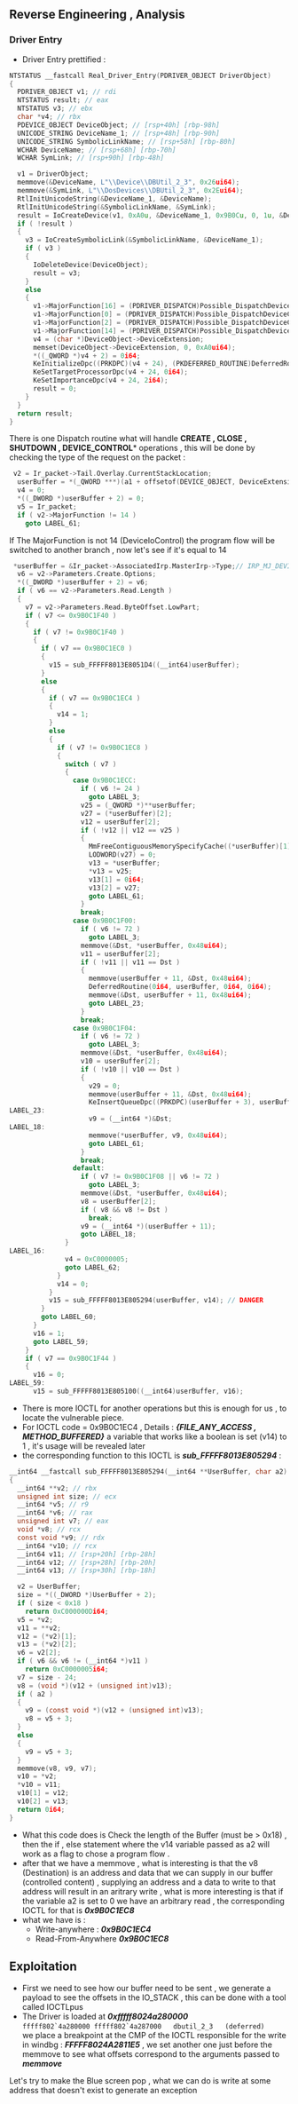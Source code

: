 ## Reverse Engineering , Analysis 

### Driver Entry 
- Driver Entry prettified :
```C
NTSTATUS __fastcall Real_Driver_Entry(PDRIVER_OBJECT DriverObject)
{
  PDRIVER_OBJECT v1; // rdi
  NTSTATUS result; // eax
  NTSTATUS v3; // ebx
  char *v4; // rbx
  PDEVICE_OBJECT DeviceObject; // [rsp+40h] [rbp-98h]
  UNICODE_STRING DeviceName_1; // [rsp+48h] [rbp-90h]
  UNICODE_STRING SymbolicLinkName; // [rsp+58h] [rbp-80h]
  WCHAR DeviceName; // [rsp+68h] [rbp-70h]
  WCHAR SymLink; // [rsp+90h] [rbp-48h]

  v1 = DriverObject;
  memmove(&DeviceName, L"\\Device\\DBUtil_2_3", 0x26ui64);
  memmove(&SymLink, L"\\DosDevices\\DBUtil_2_3", 0x2Eui64);
  RtlInitUnicodeString(&DeviceName_1, &DeviceName);
  RtlInitUnicodeString(&SymbolicLinkName, &SymLink);
  result = IoCreateDevice(v1, 0xA0u, &DeviceName_1, 0x9B0Cu, 0, 1u, &DeviceObject);
  if ( !result )
  {
    v3 = IoCreateSymbolicLink(&SymbolicLinkName, &DeviceName_1);
    if ( v3 )
    {
      IoDeleteDevice(DeviceObject);
      result = v3;
    }
    else
    {
      v1->MajorFunction[16] = (PDRIVER_DISPATCH)Possible_DispatchDeviceControl0;// IRP_MJ_SHUTDOWN
      v1->MajorFunction[0] = (PDRIVER_DISPATCH)Possible_DispatchDeviceControl0;// IRP_MJ_CREATE
      v1->MajorFunction[2] = (PDRIVER_DISPATCH)Possible_DispatchDeviceControl0;// IRP_MJ_CLOSE
      v1->MajorFunction[14] = (PDRIVER_DISPATCH)Possible_DispatchDeviceControl0;// IRP_MJ_DEVICE_CONTROL
      v4 = (char *)DeviceObject->DeviceExtension;
      memset(DeviceObject->DeviceExtension, 0, 0xA0ui64);
      *((_QWORD *)v4 + 2) = 0i64;
      KeInitializeDpc((PRKDPC)(v4 + 24), (PKDEFERRED_ROUTINE)DeferredRoutine, v4);
      KeSetTargetProcessorDpc(v4 + 24, 0i64);
      KeSetImportanceDpc(v4 + 24, 2i64);
      result = 0;
    }
  }
  return result;
}
```
There is one Dispatch routine what will handle **CREATE , CLOSE , SHUTDOWN , DEVICE_CONTROL*** operations , this will be done by checking the type of the request on the packet :
```C
 v2 = Ir_packet->Tail.Overlay.CurrentStackLocation;
  userBuffer = *(_QWORD ***)(a1 + offsetof(DEVICE_OBJECT, DeviceExtension));
  v4 = 0;
  *((_DWORD *)userBuffer + 2) = 0;
  v5 = Ir_packet;
  if ( v2->MajorFunction != 14 )
    goto LABEL_61;
```
If The MajorFunction is not 14 (DeviceIoControl) the program flow will be switched to another branch , now let's see if it's equal to 14 

```C
 *userBuffer = &Ir_packet->AssociatedIrp.MasterIrp->Type;// IRP_MJ_DEVICE_CONTROL
  v6 = v2->Parameters.Create.Options;
  *((_DWORD *)userBuffer + 2) = v6;
  if ( v6 == v2->Parameters.Read.Length )
  {
    v7 = v2->Parameters.Read.ByteOffset.LowPart;
    if ( v7 <= 0x9B0C1F40 )
    {
      if ( v7 != 0x9B0C1F40 )
      {
        if ( v7 == 0x9B0C1EC0 )
        {
          v15 = sub_FFFFF8013E8051D4((__int64)userBuffer);
        }
        else
        {
          if ( v7 == 0x9B0C1EC4 )
          {
            v14 = 1;
          }
          else
          {
            if ( v7 != 0x9B0C1EC8 )
            {
              switch ( v7 )
              {
                case 0x9B0C1ECC:
                  if ( v6 != 24 )
                    goto LABEL_3;
                  v25 = (_QWORD *)**userBuffer;
                  v27 = (*userBuffer)[2];
                  v12 = userBuffer[2];
                  if ( !v12 || v12 == v25 )
                  {
                    MmFreeContiguousMemorySpecifyCache((*userBuffer)[1], (unsigned int)v27, 0i64);
                    LODWORD(v27) = 0;
                    v13 = *userBuffer;
                    *v13 = v25;
                    v13[1] = 0i64;
                    v13[2] = v27;
                    goto LABEL_61;
                  }
                  break;
                case 0x9B0C1F00:
                  if ( v6 != 72 )
                    goto LABEL_3;
                  memmove(&Dst, *userBuffer, 0x48ui64);
                  v11 = userBuffer[2];
                  if ( !v11 || v11 == Dst )
                  {
                    memmove(userBuffer + 11, &Dst, 0x48ui64);
                    DeferredRoutine(0i64, userBuffer, 0i64, 0i64);
                    memmove(&Dst, userBuffer + 11, 0x48ui64);
                    goto LABEL_23;
                  }
                  break;
                case 0x9B0C1F04:
                  if ( v6 != 72 )
                    goto LABEL_3;
                  memmove(&Dst, *userBuffer, 0x48ui64);
                  v10 = userBuffer[2];
                  if ( !v10 || v10 == Dst )
                  {
                    v29 = 0;
                    memmove(userBuffer + 11, &Dst, 0x48ui64);
                    KeInsertQueueDpc((PRKDPC)(userBuffer + 3), userBuffer, userBuffer);
LABEL_23:
                    v9 = (__int64 *)&Dst;
LABEL_18:
                    memmove(*userBuffer, v9, 0x48ui64);
                    goto LABEL_61;
                  }
                  break;
                default:
                  if ( v7 != 0x9B0C1F08 || v6 != 72 )
                    goto LABEL_3;
                  memmove(&Dst, *userBuffer, 0x48ui64);
                  v8 = userBuffer[2];
                  if ( v8 && v8 != Dst )
                    break;
                  v9 = (__int64 *)(userBuffer + 11);
                  goto LABEL_18;
              }
LABEL_16:                                       
              v4 = 0xC0000005;
              goto LABEL_62;
            }
            v14 = 0;
          }
          v15 = sub_FFFFF8013E805294(userBuffer, v14); // DANGER
        }
        goto LABEL_60;
      }
      v16 = 1;
      goto LABEL_59;
    }
    if ( v7 == 0x9B0C1F44 )
    {
      v16 = 0;
LABEL_59:
      v15 = sub_FFFFF8013E805100((__int64)userBuffer, v16);
```
- There is more IOCTL for another operations but this is enough for us , to locate the vulnerable piece.
- For IOCTL code = 0x9B0C1EC4 , Details : ***{FILE_ANY_ACCESS , METHOD_BUFFERED}*** a variable that works like a boolean is set (v14) to 1 , it's usage will be revealed later <br/>
- the corresponding function to this IOCTL is ***sub_FFFFF8013E805294*** :
```C
__int64 __fastcall sub_FFFFF8013E805294(__int64 **UserBuffer, char a2)
{
  __int64 **v2; // rbx
  unsigned int size; // ecx
  __int64 *v5; // r9
  __int64 *v6; // rax
  unsigned int v7; // eax
  void *v8; // rcx
  const void *v9; // rdx
  __int64 *v10; // rcx
  __int64 v11; // [rsp+20h] [rbp-28h]
  __int64 v12; // [rsp+28h] [rbp-20h]
  __int64 v13; // [rsp+30h] [rbp-18h]

  v2 = UserBuffer;
  size = *((_DWORD *)UserBuffer + 2);
  if ( size < 0x18 )
    return 0xC000000Di64;
  v5 = *v2;
  v11 = **v2;
  v12 = (*v2)[1];
  v13 = (*v2)[2];
  v6 = v2[2];
  if ( v6 && v6 != (__int64 *)v11 )
    return 0xC0000005i64;
  v7 = size - 24;
  v8 = (void *)(v12 + (unsigned int)v13);
  if ( a2 )
  {
    v9 = (const void *)(v12 + (unsigned int)v13);
    v8 = v5 + 3;
  }
  else
  {
    v9 = v5 + 3;
  }
  memmove(v8, v9, v7);
  v10 = *v2;
  *v10 = v11;
  v10[1] = v12;
  v10[2] = v13;
  return 0i64;
}
```
- What this code does is Check the length of the Buffer (must be > 0x18) , then the if , else statement where the v14 variable passed as a2 will work as a flag to chose a program flow . 
- after that we have a memmove , what is interesting is that the v8 (Destination) is an address and data that we can supply in our buffer (controlled content) , supplying an address and a data to write to that address will result in an aritrary write , what is more interesting is that if the variable a2 is set to 0 we have an arbitrary read , the corresponding IOCTL for that is ***0x9B0C1EC8***
- what we have is : 
  - Write-anywhere : ***0x9B0C1EC4***
  - Read-From-Anywhere  ***0x9B0C1EC8***
## Exploitation
- First we need to see how our buffer need to be sent , we generate a payload to see the offsets in the IO_STACK , this can be done with a tool called IOCTLpus
- The Driver is loaded at ***0xfffff8024a280000*** </br>
```fffff802`4a280000 fffff802`4a287000   dbutil_2_3   (deferred) ``` </br>
we place a breakpoint at the CMP of the IOCTL responsible for the write in windbg : ***FFFFF8024A2811E5*** , we set another one just before the memmove to see what offsets correspond to the arguments passed to ***memmove***








Let's try to make the Blue screen pop , what we can do is write at some address that doesn't exist to generate an exception 
